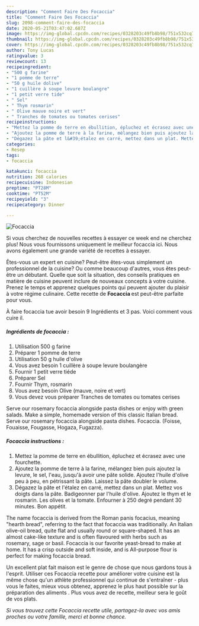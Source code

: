 ```yaml
---
description: "Comment Faire Des Focaccia"
title: "Comment Faire Des Focaccia"
slug: 2098-comment-faire-des-focaccia
date: 2020-05-21T03:47:02.687Z
image: https://img-global.cpcdn.com/recipes/0328203c49fb8b98/751x532cq70/focaccia-photo-principale-de-la-recette.jpg
thumbnail: https://img-global.cpcdn.com/recipes/0328203c49fb8b98/751x532cq70/focaccia-photo-principale-de-la-recette.jpg
cover: https://img-global.cpcdn.com/recipes/0328203c49fb8b98/751x532cq70/focaccia-photo-principale-de-la-recette.jpg
author: Tony Lucas
ratingvalue: 3
reviewcount: 13
recipeingredient:
- "500 g farine"
- "1 pomme de terre"
- "50 g huile dolive"
- "1 cuillère à soupe levure boulangre"
- "1 petit verre tide"
- " Sel"
- " Thym rosmarin"
- " Olive mauve noire et vert"
- " Tranches de tomates ou tomates cerises"
recipeinstructions:
- "Mettez la pomme de terre en ébullition, épluchez et écrasez avec une fourchette."
- "Ajoutez la pomme de terre à la farine, mélangez bien puis ajoutez la levure, le sel, l&#39;eau, jusqu&#39;à avoir une pâte solide. Ajoutez l&#39;huile d&#39;olive peu à peu, en pétrissant la pâte. Laissez la pâte doubler le volume."
- "Dégazez la pâte et l&#39;étalez en carré, mettez dans un plat. Mettez vos doigts dans la pâte. Badigeonner par l&#39;huile d&#39;olive. Ajoutez le thym et le rosmarin. Les olives et la tomate. Enfourner à 250 degré pendant 30 minutes. Bon appétit."
categories:
- Resep
tags:
- focaccia

katakunci: focaccia 
nutrition: 268 calories
recipecuisine: Indonesian
preptime: "PT28M"
cooktime: "PT52M"
recipeyield: "3"
recipecategory: Dinner

---
```



![Focaccia](https://img-global.cpcdn.com/recipes/0328203c49fb8b98/751x532cq70/focaccia-photo-principale-de-la-recette.jpg)

Si vous cherchez de nouvelles recettes à essayer ce week end ne cherchez plus! Nous vous fournissons uniquement le meilleur focaccia ici. Nous avons également une grande variété de recettes à essayer.

Êtes-vous un expert en cuisine? Peut-être êtes-vous simplement un professionnel de la cuisine? Ou comme beaucoup d'autres, vous êtes peut-être un débutant. Quelle que soit la situation, des conseils pratiques en matière de cuisine peuvent inclure de nouveaux concepts à votre cuisine. Prenez le temps et apprenez quelques points qui peuvent ajouter du plaisir à votre régime culinaire. Cette recette de <strong> Focaccia </strong> est peut-être parfaite pour vous.

<!--inarticleads1-->

À faire focaccia tue avoir besoin 9 Ingrédients et 3 pas. Voici comment vous cuire il.

##### Ingrédients de focaccia :

1. Utilisation 500 g farine
1. Préparer 1 pomme de terre
1. Utilisation 50 g huile d&#39;olive
1. Vous avez besoin 1 cuillère à soupe levure boulangère
1. Fournir 1 petit verre tiéde
1. Préparer  Sel
1. Fournir  Thym, rosmarin
1. Vous avez besoin  Olive (mauve, noire et vert)
1. Vous devez vous préparer  Tranches de tomates ou tomates cerises


Serve our rosemary focaccia alongside pasta dishes or enjoy with green salads. Make a simple, homemade version of this classic Italian bread. Serve our rosemary focaccia alongside pasta dishes. Focaccia. (Foisse, Fouaisse, Fougasse, Hogaza, Fugazza). 

<!--inarticleads2-->

##### Focaccia instructions :

1. Mettez la pomme de terre en ébullition, épluchez et écrasez avec une fourchette.
1. Ajoutez la pomme de terre à la farine, mélangez bien puis ajoutez la levure, le sel, l&#39;eau, jusqu&#39;à avoir une pâte solide. Ajoutez l&#39;huile d&#39;olive peu à peu, en pétrissant la pâte. Laissez la pâte doubler le volume.
1. Dégazez la pâte et l&#39;étalez en carré, mettez dans un plat. Mettez vos doigts dans la pâte. Badigeonner par l&#39;huile d&#39;olive. Ajoutez le thym et le rosmarin. Les olives et la tomate. Enfourner à 250 degré pendant 30 minutes. Bon appétit.


The name focaccia is derived from the Roman panis focacius, meaning &#34;hearth bread&#34;, referring to the fact that focaccia was traditionally. An Italian olive-oil bread, quite flat and usually round or square-shaped. It has an almost cake-like texture and is often flavoured with herbs such as rosemary, sage or basil. Focaccia is our favorite yeast-bread to make at home. It has a crisp outside and soft inside, and is All-purpose flour is perfect for making focaccia bread. 

<!--inarticleads1-->

<p>
Un excellent plat fait maison est le genre de chose que nous gardons tous à l'esprit. Utiliser ces Focaccia recette pour améliorer votre cuisine est la même chose qu'un athlète professionnel qui continue de s'entraîner - plus vous le faites, mieux vous obtenez, apprenez le plus haut possible sur la préparation des aliments . Plus vous avez de recette, meilleur sera le goût de vos plats.
</p>

<p>
<i>Si vous trouvez cette Focaccia recette utile, partagez-la avec vos amis proches ou votre famille, merci et bonne chance.</i>
</p>
